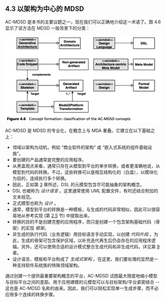 ## 4.3 以架构为中心的 MDSD
AC-MDSD 是本书的主要议题之一，现在我们可以正确地介绍这一术语了。图 4.6 显示了该方法在 MDSD 一般背景下的分类：

![Figure 4.6](../img/f4.6.png)

AC-MDSD 是 MDSD 的专业化，在概念上与 MDA 重叠。它建立在以下基础之上：
- 领域以架构为动机，例如 “商业软件的架构” 或 “嵌入式系统的组件基础设施”。
- 要创建的产品通常是完整的应用程序。
- 从黑盒观点来看，通常只存在从模型到平台的单步转换，或者更准确地说，从模型到代码的转换。不过，这些转换可以是相互结构化的（白盒），以模块化为目的，连续执行多个转换。
- 因此，正如第 [3](../ch3/0.md) 章所述，DSL 的元模型包含尽可能抽象的架构概念。
- DSL 也被称为 *设计语言* 。这里通常使用 UML 配置文件，有时还结合附加的文本规范。
- 正式模型也称为 *设计* 。
- 通常，模型到平台的转换是一种模板，与生成的代码非常相似，因此可以很容易地从参考实现 (第 [2.5](../ch2/5.md) 节) 
中提取出来。
- 转换的目的不是创建完整的应用程序，而只是创建一个包含架构基础代码（骨架）的实现 *框架*。
- 非生成的执行代码（业务逻辑）用目标语言手动实现，以创建 *代码片段* 。为此，生成的骨架可包含保护区域，以补充迭代再生后仍会存在的应用程序逻辑。另外，还可以使用合适的设计模式整合生成代码和非生成代码，详见第 [9](../ch9/0.md) 章。
- 设计语言、模板和平台构成了 *生成式架构* 。在这里，我们要处理的显然是一种支持软件系统族的特殊领域架构。

通过创建一个提供最重要架构概念的平台，AC-MDSD 试图最大限度地缩小模型与目标平台之间的差距。用于应用建模的元模型可以与目标架构/平台紧密结合 -- 这也是 AC-MDSD 名称的由来。因此，我们可以轻松实现单一生成步骤，而不必应用多个连续的转换步骤。
